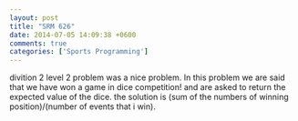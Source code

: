 ```yaml
---
layout: post
title: "SRM 626"
date: 2014-07-05 14:09:38 +0600
comments: true
categories: ['Sports Programming']
---
```


divition 2 level 2 problem was a nice problem. In this problem we are said that we have won a game in dice competition! and are asked to
return the expected value of the dice. the solution is (sum of the numbers of winning position)/(number of events that i win).

